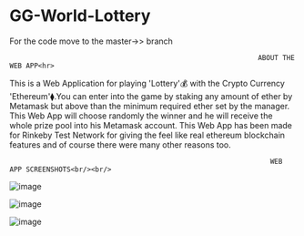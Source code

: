 # GG-World-Lottery

For the code move to the master->> branch

                                                                 ABOUT THE WEB APP<hr>
                                                                   

This is a Web Application for playing 'Lottery'💰 with the Crypto Currency 'Ethereum'⧫.You can enter into the game by staking any amount of ether by Metamask but above than the minimum required ether set by the manager. This Web App will choose randomly the winner and he will receive the whole prize pool into his Metamask account.
This Web App has been made for Rinkeby Test Network for giving the feel like real ethereum blockchain features and of course there were many other reasons too.<br/>


                                        
                                                                    WEB APP SCREENSHOTS<br/><br/>
                                                                    
                                                                    
   ![image](https://user-images.githubusercontent.com/72845356/126897992-bacc49ae-4dea-481e-804d-dbab69938506.png)<br/>
   
   
   ![image](https://user-images.githubusercontent.com/72845356/126898029-c7577c1c-238e-461f-a5d4-c4aa4530e4fe.png)<br/>


   ![image](https://user-images.githubusercontent.com/72845356/126898037-8177d4a7-6590-4ab6-87cd-ed521e2495ff.png)<br/>

  
   


